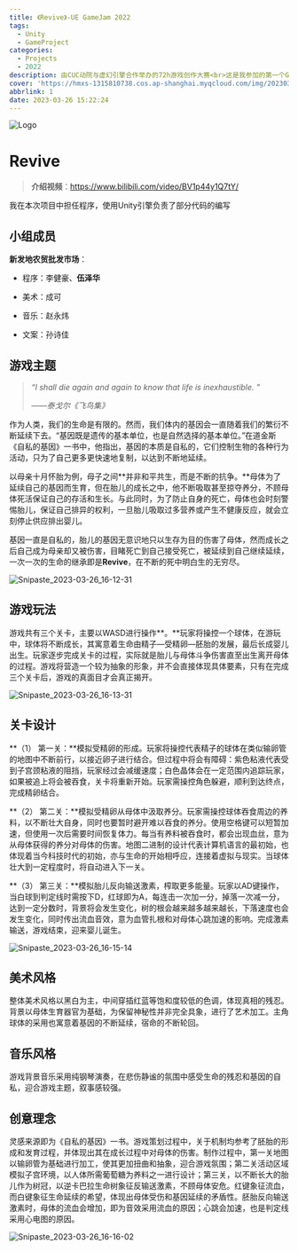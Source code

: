 ```yaml
---
title: 《Revive》-UE GameJam 2022
tags:
  - Unity
  - GameProject
categories:
  - Projects
  - 2022
description: 由CUC动院与虚幻引擎合作举办的72h游戏创作大赛<br>这是我参加的第一个GameJam，值得纪念
cover: 'https://hmxs-1315810738.cos.ap-shanghai.myqcloud.com/img/202303261616663.png'
abbrlink: 1
date: 2023-03-26 15:22:24
---
```


![Logo](https://hmxs-1315810738.cos.ap-shanghai.myqcloud.com/img/202303261605787.png)

# Revive

> **介绍视频**：https://www.bilibili.com/video/BV1p44y1Q7tY/

我在本次项目中担任程序，使用Unity引擎负责了部分代码的编写

## 小组成员

**新发地农贸批发市场**：

- 程序：李健豪、**伍泽华**

- 美术：成可

- 音乐：赵永炜

- 文案：孙诗佳


## 游戏主题

> *“I shall die again and again to know that life is inexhaustible. ”*
>
> *——泰戈尔《飞鸟集》*

作为人类，我们的生命是有限的。然而，我们体内的基因会一直随着我们的繁衍不断延续下去。“基因既是遗传的基本单位，也是自然选择的基本单位。”在道金斯《自私的基因》一书中，他指出，基因的本质是自私的，它们控制生物的各种行为活动，只为了自己更多更快速地复制，以达到不断地延续。

以母亲十月怀胎为例，母子之间**并非和平共生，而是不断的抗争。**母体为了延续自己的基因而生育，但在胎儿的成长之中，他不断吸取甚至掠夺养分，不顾母体死活保证自己的存活和生长。与此同时，为了防止自身的死亡，母体也会时刻警惕胎儿，保证自己排异的权利，一旦胎儿吸取过多营养或产生不健康反应，就会立刻停止供应排出婴儿。

基因一直是自私的，胎儿的基因无意识地只以生存为目的伤害了母体，然而成长之后自己成为母亲却又被伤害，目睹死亡到自己接受死亡，被延续到自己继续延续，一次一次的生命的继承即是**Revive**，在不断的死中明白生的无穷尽。

![Snipaste_2023-03-26_16-12-31](https://hmxs-1315810738.cos.ap-shanghai.myqcloud.com/img/202303261616467.png)

## 游戏玩法

游戏共有三个关卡，主要以WASD进行操作**。**玩家将操控一个球体，在游玩中，球体将不断成长，其寓意着生命由精子—受精卵—胚胎的发展，最后长成婴儿出生。玩家逐步完成关卡的过程，实际就是胎儿与母体斗争伤害直至出生离开母体的过程。游戏将营造一个较为抽象的形象，并不会直接体现具体要素，只有在完成三个关卡后，游戏的真面目才会真正揭开。

![Snipaste_2023-03-26_16-13-31](https://hmxs-1315810738.cos.ap-shanghai.myqcloud.com/img/202303261616505.png)

## 关卡设计

**（1）   第一关：**模拟受精卵的形成。玩家将操控代表精子的球体在类似输卵管的地图中不断前行，以接近卵子进行结合。但过程中将会有障碍：紫色粘液代表受到子宫颈粘液的阻挡，玩家经过会减缓速度；白色晶体会在一定范围内追踪玩家，如果被追上将会被吞食，关卡将重新开始。玩家需操控角色躲避，顺利到达终点，完成精卵结合。

**（2）   第二关：**模拟受精卵从母体中汲取养分。玩家需操控球体吞食周边的养料，以不断壮大自身，同时也要暂时避开难以吞食的养分。使用空格键可以短暂加速，但使用一次后需要时间恢复体力。每当有养料被吞食时，都会出现血丝，意为从母体获得的养分对母体的伤害。地图二进制的设计代表计算机语言的最初始，也体现着当今科技时代的初始，亦与生命的开始相呼应，连接着虚拟与现实。当球体壮大到一定程度时，将自动进入下一关。

**（3）   第三关：**模拟胎儿反向输送激素，榨取更多能量。玩家以AD键操作，当白球到判定线时需按下D，红球即为A，每连击一次加一分，掉落一次减一分，达到一定分数时，背景将会发生变化，树的根会越来越多越来越长，下落速度也会发生变化，同时传出流血音效，意为血管扎根和对母体心跳加速的影响。完成激素输送，游戏结束，迎来婴儿诞生。

![Snipaste_2023-03-26_16-15-14](https://hmxs-1315810738.cos.ap-shanghai.myqcloud.com/img/202303261616278.png)

## 美术风格

整体美术风格以黑白为主，中间穿插红蓝等饱和度较低的色调，体现真相的残忍。背景以母体生育器官为基础，为保留神秘性并非完全具象，进行了艺术加工。主角球体的采用也寓意着基因的不断延续，宿命的不断轮回。

## 音乐风格

游戏背景音乐采用纯钢琴演奏，在悲伤静谧的氛围中感受生命的残忍和基因的自私，迎合游戏主题，叙事感较强。

## 创意理念

灵感来源即为《自私的基因》一书。游戏策划过程中，关于机制均参考了胚胎的形成和发育过程，并体现出其在成长过程中对母体的伤害。制作过程中，第一关地图以输卵管为基础进行加工，使其更加扭曲和抽象，迎合游戏氛围；第二关活动区域模拟子宫环境，以人体所需葡萄糖为养料之一进行设计；第三关，以不断长大的胎儿作为树冠，以逆卡巴拉生命树象征反输送激素，不顾母体安危。红键象征流血，而白键象征生命延续的希望，体现出母体受伤和基因延续的矛盾性。胚胎反向输送激素时，母体的流血会增加，即为音效采用流血的原因；心跳会加速，也是判定线采用心电图的原因。

![Snipaste_2023-03-26_16-16-02](https://hmxs-1315810738.cos.ap-shanghai.myqcloud.com/img/202303261616663.png)
